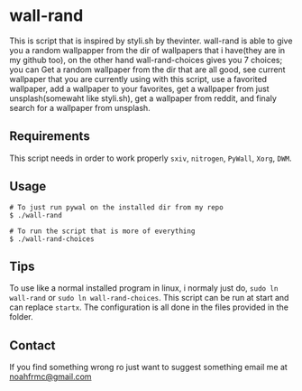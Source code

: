 # wall-rand

<p>This is script that is inspired by styli.sh by thevinter. wall-rand is able to give you a random wallpapper from the dir of wallpapers that i have(they are in my github too), on the other hand wall-rand-choices gives you 7 choices; you can Get a random wallpaper from the dir that are all good, see current wallpaper that you are currently using with this script, use a favorited wallpaper, add a wallpaper to your favorites, get a wallpaper from just unsplash(somewaht like styli.sh), get a wallpaper from reddit, and finaly search for a wallpaper from unsplash.</p>

## Requirements

This script needs in order to work properly ```sxiv```, ```nitrogen```, ```PyWall```, ```Xorg```, ```DWM```.

## Usage
```
# To just run pywal on the installed dir from my repo
$ ./wall-rand

# To run the script that is more of everything
$ ./wall-rand-choices
```

## Tips 
To use like a normal installed program in linux, i normaly just do, ```sudo ln wall-rand``` or ```sudo ln wall-rand-choices```. This script can be run at start and can replace ```startx```. The configuration is all done in the files provided in the folder.

## Contact
If you find something wrong ro just want to suggest something email me at noahfrmc@gmail.com
